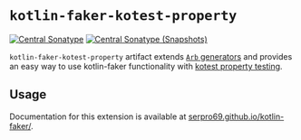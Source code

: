 # `kotlin-faker-kotest-property`

[![Central Sonatype](https://img.shields.io/maven-central/v/io.github.serpro69/kotlin-faker-kotest-property?style=for-the-badge)](https://central.sonatype.com/artifact/io.github.serpro69/kotlin-faker-kotest-property)
[![Central Sonatype (Snapshots)](https://img.shields.io/nexus/s/io.github.serpro69/kotlin-faker-kotest-property?label=snapshot-version&server=https%3A%2F%2Foss.sonatype.org&style=for-the-badge&color=yellow)](https://central.sonatype.com/service/rest/repository/browse/maven-snapshots/io/github/serpro69/kotlin-faker/)

`kotlin-faker-kotest-property` artifact extends [`Arb` generators](https://kotest.io/docs/proptest/property-test-generators.html) and provides an easy way to use kotlin-faker functionality with [kotest property testing](https://kotest.io/docs/proptest/property-based-testing.html).

## Usage

Documentation for this extension is available at [serpro69.github.io/kotlin-faker/](https://serpro69.github.io/kotlin-faker/extensions/kotest-property-extension).
